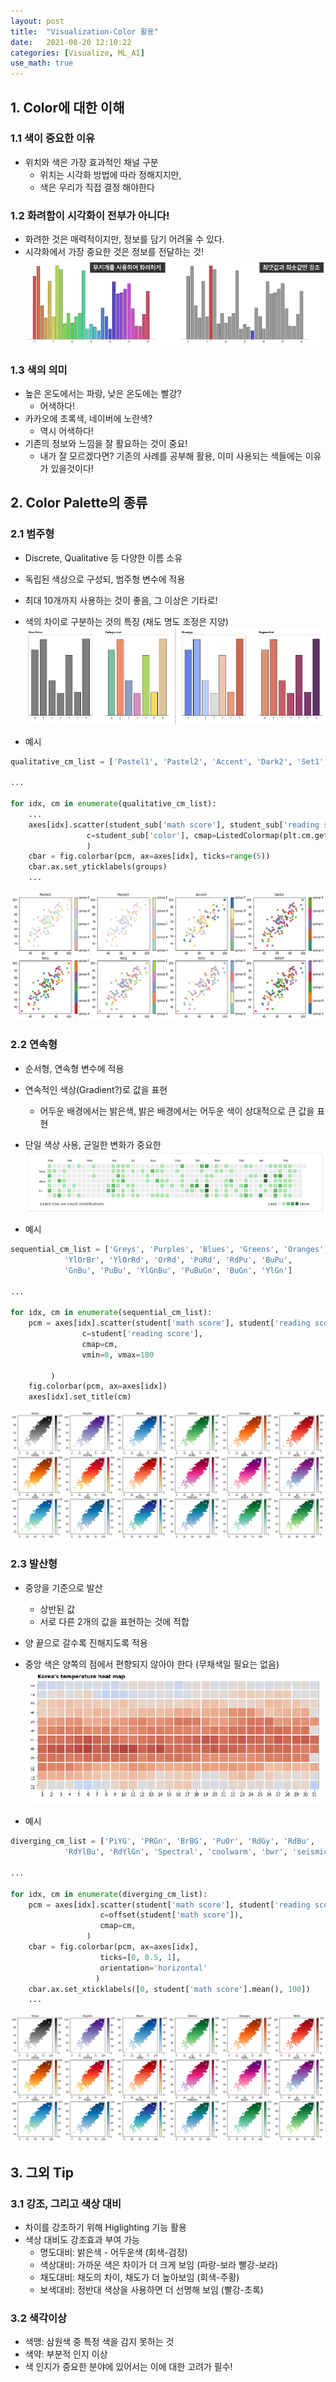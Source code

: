 ```yaml
---
layout: post
title:  "Visualization-Color 활용"
date:   2021-08-20 12:10:22
categories: [Visualize, ML_AI]
use_math: true
---
```


## 1. Color에 대한 이해
### 1.1 색이 중요한 이유
* 위치와 색은 가장 효과적인 채널 구분
	* 위치는 시각화 방법에 따라 정해지지만,
	* 색은 우리가 직접 결정 해야한다

### 1.2 화려함이 시각화이 전부가 아니다!
* 화려한 것은 매력적이지만, 정보를 담기 어려울 수 있다.
* 시각화에서 가장 중요한 것은 정보를 전달하는 것!  
![](assets/image/Viz/cor_1.PNG)

### 1.3 색의 의미
* 높은 온도에서는 파랑, 낮은 온도에는 빨강?
	* 어색하다!
* 카카오에 초록색, 네이버에 노란색?
	* 역시 어색하다!
* 기존의 정보와 느낌을 잘 활요하는 것이 중요!
	* 내가 잘 모르겠다면? 기존의 사례를 공부해 활용, 이미 사용되는 색들에는 이유가 있을것이다!

## 2. Color Palette의 종류
### 2.1 범주형
* Discrete, Qualitative 등 다양한 이름 소유
* 독립된 색상으로 구성되, 범주형 변수에 적용
* 최대 10개까지 사용하는 것이 좋음, 그 이상은 기타로!
* 색의 차이로 구분하는 것의 특징 (채도 명도 조정은 지양)  
![](assets/image/Viz/cor_2.PNG)

* 예시

```python
qualitative_cm_list = ['Pastel1', 'Pastel2', 'Accent', 'Dark2', 'Set1', 'Set2', 'Set3', 'tab10']

...

for idx, cm in enumerate(qualitative_cm_list): 
	...
	axes[idx].scatter(student_sub['math score'], student_sub['reading score'],
				 c=student_sub['color'], cmap=ListedColormap(plt.cm.get_cmap(cm).colors[:5])
				 )
	cbar = fig.colorbar(pcm, ax=axes[idx], ticks=range(5))
	cbar.ax.set_yticklabels(groups)
	...
```  
![](assets/image/Viz/cor_5.PNG)

### 2.2 연속형
* 순서형, 연속형 변수에 적용
* 연속적인 색상(Gradient?)로 값을 표현
	* 어두운 배경에서는 밝은색, 밝은 배경에서는 어두운 색이 상대적으로 큰 값을 표현
* 단일 색상 사용, 균일한 변화가 중요한  
![](assets/image/Viz/cor_3.PNG)

* 예시

```python
sequential_cm_list = ['Greys', 'Purples', 'Blues', 'Greens', 'Oranges', 'Reds',
            'YlOrBr', 'YlOrRd', 'OrRd', 'PuRd', 'RdPu', 'BuPu',
            'GnBu', 'PuBu', 'YlGnBu', 'PuBuGn', 'BuGn', 'YlGn']

...

for idx, cm in enumerate(sequential_cm_list):    
    pcm = axes[idx].scatter(student['math score'], student['reading score'],
				c=student['reading score'], 
				cmap=cm,
				vmin=0, vmax=100
		
		 )
    fig.colorbar(pcm, ax=axes[idx])
    axes[idx].set_title(cm)
```  
![](assets/image/Viz/cor_6.PNG)

### 2.3 발산형
* 중앙을 기준으로 발산
	* 상반된 값
	* 서로 다른 2개의 값을 표현하는 것에 적합
* 양 끝으로 갈수록 진해지도록 적용
* 중앙 색은 양쪽의 점에서 편향되지 않아야 한다 (무채색일 필요는 없음)  
![](assets/image/Viz/cor_4.PNG)

* 예시

```python
diverging_cm_list = ['PiYG', 'PRGn', 'BrBG', 'PuOr', 'RdGy', 'RdBu',
            'RdYlBu', 'RdYlGn', 'Spectral', 'coolwarm', 'bwr', 'seismic']

...

for idx, cm in enumerate(diverging_cm_list):    
    pcm = axes[idx].scatter(student['math score'], student['reading score'],
					c=offset(student['math score']), 
					cmap=cm,
				 )
    cbar = fig.colorbar(pcm, ax=axes[idx], 
					ticks=[0, 0.5, 1], 
					orientation='horizontal'
				   )
    cbar.ax.set_xticklabels([0, student['math score'].mean(), 100])
	...
```  
![](assets/image/Viz/cor_6.PNG)

## 3. 그외 Tip
### 3.1 강조, 그리고 색상 대비
* 차이를 강조하기 위해 Higlighting 기능 활용
* 색상 대비도 강조효과 부여 가능
	* 명도대비: 밝은색 - 어두운색 (회색-검정)
	* 색상대비: 가까운 색은 차이가 더 크게 보임 (파랑-보라 빨강-보라)
	* 채도대비: 채도의 차이, 채도가 더 높아보임 (회색-주황)
	* 보색대비: 정반대 색상을 사용하면 더 선명해 보임 (빨강-초록)

### 3.2 색각이상
* 색맹: 삼원색 중 특정 색을 감지 못하는 것
* 색약: 부분적 인지 이상
* 색 인지가 중요한 분야에 있어서는 이에 대한 고려가 필수!












